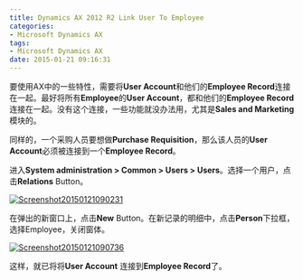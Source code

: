 ```yaml
---
title: Dynamics AX 2012 R2 Link User To Employee
categories:
- Microsoft Dynamics AX
tags:
- Microsoft Dynamics AX
date: 2015-01-21 09:16:31
---
```


要使用AX中的一些特性，需要将**User Account**和他们的**Employee Record**连接在一起。最好将所有**Employee**的**User Account**，都和他们的**Employee Record**连接在一起。没有这个连接，一些功能就没办法用，尤其是**Sales and Marketing**模块的。

同样的，一个采购人员要想做**Purchase Requisition**，那么该人员的**User Account**必须被连接到一个**Employee Record**。

<span id="more-157"></span>

进入**System administration &gt; Common &gt; Users &gt; Users**。选择一个用户，点击**Relations** Button。

[![Screenshot20150121090231](http://reinhardhsu.com/wp-content/uploads/2015/01/Screenshot20150121090231.jpg)](http://reinhardhsu.com/wp-content/uploads/2015/01/Screenshot20150121090231.jpg)

在弹出的新窗口上，点击**New** Button。在新记录的明细中，点击**Person**下拉框，选择Employee，关闭窗体。

[![Screenshot20150121090736](http://reinhardhsu.com/wp-content/uploads/2015/01/Screenshot20150121090736.jpg)](http://reinhardhsu.com/wp-content/uploads/2015/01/Screenshot20150121090736.jpg)

这样，就已将将**User Account** 连接到**Employee Record**了。
